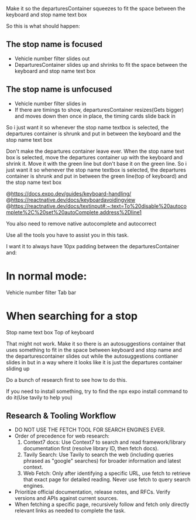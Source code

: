 Make it so the departuresContainer squeezes to fit the space between the keyboard and stop name text box

So this is what should happen:

## The stop name is focused
* Vehicle number filter slides out
* DeparturesContainer slides up and shrinks to fit the space between the keyboard and stop name text box

## The stop name is unfocused
* Vehicle number filter slides in
* If there are timings to show, departuresContainer resizes(Gets bigger) and moves down then once in place, the timing cards slide back in

So i just want it so whenever the stop name textbox is selected, the departures container is shrunk and put in between the keyboard and the stop name text box

Don't make the departures container leave ever. When the stop name text box is selected, move the departures container up with the keyboard and shrink it. Move it with the green line but don't base it on the green line.
So i just want it so whenever the stop name textbox is selected, the departures container is shrunk and put in between the green line(top of keyboard) and the stop name text box

@https://docs.expo.dev/guides/keyboard-handling/ @https://reactnative.dev/docs/keyboardavoidingview 
@https://reactnative.dev/docs/textinput#:~:text=To%20disable%20autocomplete%2C%20set%20autoComplete,address%2Dline1 

You also need to remove native autocomplete and autocorrect


Use all the tools you have to assist you in this task.

I want it to always have 10px padding between the departuresContainer and:

# In normal mode:
Vehicle number filter
Tab bar

# When searching for a stop
Stop name text box
Top of keyboard


That might not work. Make it so there is an autosuggestions container that uses something to fit in the space between keyboard and stop name and the departurescontainer slides out while the autosuggestions contianer slides in but in a way where it looks like it is just the departures container sliding up

Do a bunch of research first to see how to do this.

If you need to install something, try to find the npx expo install command to do it(Use tavily to help you)

## Research & Tooling Workflow
- DO NOT USE THE FETCH TOOL FOR SEARCH ENGINES EVER.
- Order of precedence for web research:
  1) Context7 docs: Use Context7 to search and read framework/library documentation first (resolve library ID, then fetch docs).
  2) Tavily Search: Use Tavily to search the web (including queries phrased as "google" searches) for broader information and latest context.
  3) Web Fetch: Only after identifying a specific URL, use fetch to retrieve that exact page for detailed reading. Never use fetch to query search engines.
- Prioritize official documentation, release notes, and RFCs. Verify versions and APIs against current sources.
- When fetching a specific page, recursively follow and fetch only directly relevant links as needed to complete the task.
